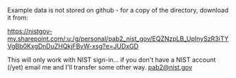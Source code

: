 Example data is not stored on github - for a copy of the directory, download it from:


https://nistgov-my.sharepoint.com/:u:/g/personal/pab2_nist_gov/EQZNzpLB_UpInySzR3iTYVgBb0KxgDnDuZHQkjFBvW-xsg?e=JUDxGD

This will only work with NIST sign-in... if you don't have a NIST account (/yet) email me and I'll transfer some other way.  pab2@nist.gov


